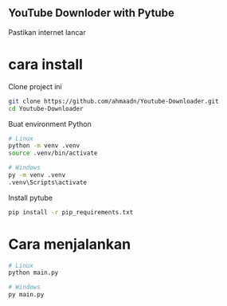 ## YouTube Downloder with Pytube

Pastikan internet lancar

# cara install
Clone project ini
``` bash
git clone https://github.com/ahmaadn/Youtube-Downloader.git
cd Youtube-Downloader
```
Buat environment Python
```bash
# Linux
python -m venv .venv
source .venv/bin/activate

# Windows
py -m venv .venv
.venv\Scripts\activate
```

Install pytube
``` bash
pip install -r pip_requirements.txt
```

# Cara menjalankan
```bash
# Linux
python main.py

# Windows
py main.py
```
